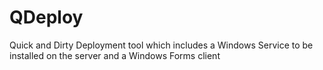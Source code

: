 QDeploy
=======

Quick and Dirty Deployment tool which includes a Windows Service to be installed on the server and a Windows Forms client
